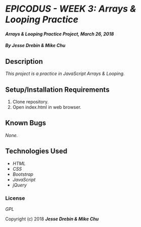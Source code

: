 # _EPICODUS - WEEK 3: Arrays & Looping Practice_

#### _Arrays & Looping Practice Project, March 26, 2018_

#### _By Jesse Drebin & Mike Chu_

## Description

_This project is a practice in JavaScript Arrays & Looping._

## Setup/Installation Requirements

1. Clone repository.
2. Open index.html in web browser.

## Known Bugs

_None._

## Technologies Used

* _HTML_
* _CSS_
* _Bootstrap_
* _JavaScript_
* _jQuery_


### License

*GPL*

Copyright (c) 2018 **_Jesse Drebin & Mike Chu_**
